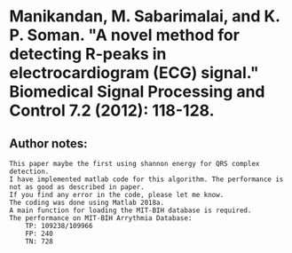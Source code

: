 # Manikandan, M. Sabarimalai, and K. P. Soman. "A novel method for detecting R-peaks in electrocardiogram (ECG) signal." Biomedical Signal Processing and Control 7.2 (2012): 118-128.
## Author notes: 
	This paper maybe the first using shannon energy for QRS complex detection. 
	I have implemented matlab code for this algorithm. The performance is not as good as described in paper.
	If you find any error in the code, please let me know.
	The coding was done using Matlab 2018a.
	A main function for loading the MIT-BIH database is required.
	The performance on MIT-BIH Arrythmia Database: 
		TP: 109238/109966
		FP: 240
		TN: 728
